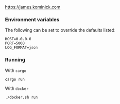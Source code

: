 https://james.kominick.com

### Environment variables

The following can be set to override the defaults listed:

```shell
HOST=0.0.0.0
PORT=5000
LOG_FORMAT=json
```

### Running

With `cargo`

```shell
cargo run
```

With `docker`

```shell
./docker.sh run
```
